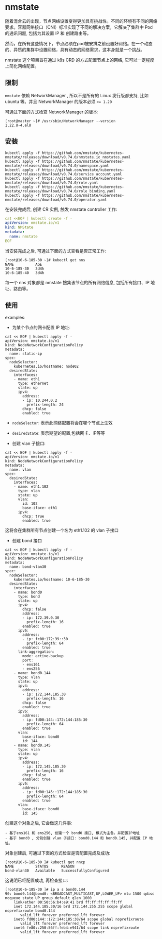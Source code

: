 # nmstate

随着混合云的出现，节点网络设置变得更加具有挑战性。不同的环境有不同的网络要求。容器网络接口（CNI）标准实现了不同的解决方案，它解决了集群中 Pod 的通讯问题, 包括为其设置 IP 和 创建路由等。

然而，在所有这些情况下，节点必须在pod被安排之前设置好网络。在一个动态的、异质的集群中设置网络，具有动态的网络需求，这本身就是一个挑战。

nmstate 这个项目旨在通过 k8s CRD 的方式配置节点上的网络, 它可以一定程度上简化网络配置。

## 限制

`nmstate` 依赖 NetworkManager , 所以不是所有的 Linux 发行版都支持, 比如 ubuntu 等。并且 NetworkManager 的版本必须 `>= 1.20` 

可通过下面的方式检查 NetworkManager 的版本:

```shell
[root@master ~]# /usr/sbin/NetworkManager --version
1.22.8-4.el8
```

## 安装

```shell
kubectl apply -f https://github.com/nmstate/kubernetes-nmstate/releases/download/v0.74.0/nmstate.io_nmstates.yaml
kubectl apply -f https://github.com/nmstate/kubernetes-nmstate/releases/download/v0.74.0/namespace.yaml
kubectl apply -f https://github.com/nmstate/kubernetes-nmstate/releases/download/v0.74.0/service_account.yaml
kubectl apply -f https://github.com/nmstate/kubernetes-nmstate/releases/download/v0.74.0/role.yaml
kubectl apply -f https://github.com/nmstate/kubernetes-nmstate/releases/download/v0.74.0/role_binding.yaml
kubectl apply -f https://github.com/nmstate/kubernetes-nmstate/releases/download/v0.74.0/operator.yaml
```

在安装完成后, 创建 CR 实例, 触发 nmstate controller 工作:

```yaml
cat <<EOF | kubectl create -f -
apiVersion: nmstate.io/v1
kind: NMState
metadata:
  name: nmstate
EOF
```

当安装完成之后, 可通过下面的方式查看是否正常工作:

```shell
[root@10-6-185-30 ~]# kubectl get nns
NAME          AGE
10-6-185-30   3d4h
10-6-185-40   3d4h
```

每一个 nns 对象都是 nmstate 搜集该节点的所有网络信息, 包括所有接口、IP 地址、路由等。

## 使用

examples:

- 为某个节点的网卡配置 IP 地址:

```shell
cat << EOF | kubectl apply -f -
apiVersion: nmstate.io/v1
kind: NodeNetworkConfigurationPolicy
metadata:
  name: static-ip
spec:
  nodeSelector:
    kubernetes.io/hostname: node02
  desiredState:
    interfaces:
    - name: eth1
      type: ethernet
      state: up
      ipv4:
        address:
        - ip: 10.244.0.2
          prefix-length: 24
        dhcp: false
        enabled: true
```

- `nodeSelector`: 表示此网络配置将会在哪个节点上生效
- `desiredState`: 表示期望的配置,包括网卡、IP等等

- 创建 vlan 子接口:

```shell
cat << EOF | kubectl apply -f -
apiVersion: nmstate.io/v1
kind: NodeNetworkConfigurationPolicy
metadata:
  name: vlan
spec:
  desiredState:
    interfaces:
    - name: eth1.102
      type: vlan
      state: up
      vlan:
        id: 102
        base-iface: eth1
      ipv4:
        dhcp: true
        enabled: true
```

这将会在集群所有节点创建一个名为 eth1.102 的 vlan 子接口

- 创建 bond 接口

```shell
cat << EOF | kubectl apply -f -
apiVersion: nmstate.io/v1
kind: NodeNetworkConfigurationPolicy
metadata:
  name: bond-vlan30
spec:
  nodeSelector:
    kubernetes.io/hostname: 10-6-185-30
  desiredState:
    interfaces:
    - name: bond0
      type: bond
      state: up
      ipv4:
        dhcp: false
        address:
        - ip: 172.39.0.30
          prefix-length: 16
        enabled: true
      ipv6:
        address:
        - ip: fc00:172:39::30
          prefix-length: 64
        enabled: true
      link-aggregation:
        mode: active-backup
        port:
        - ens161
        - ens256
    - name: bond0.144
      type: vlan
      state: up
      ipv4:
        address:
        - ip: 172.144.185.30
          prefix-length: 16
        dhcp: false
        enabled: true
      ipv6:
        address:
        - ip: fd00:144::172:144:185:30
          prefix-length: 64
        enabled: true
      vlan:
        base-iface: bond0
        id: 144
    - name: bond0.145
      type: vlan
      state: up
      ipv4:
        address:
        - ip: 172.145.185.30
          prefix-length: 16
        dhcp: false
        enabled: true
      ipv6:
        address:
        - ip: fd00:145::172:144:185:30
          prefix-length: 64
        enabled: true
      vlan:
        base-iface: bond0
        id: 145
```

创建这个对象之后, 它会做这几件事:

    - 基于ens161 和 ens256, 创建一个 bond0 接口, 模式为主备。并配置IP地址
    - 基于 bond0 , 分别创建 vlan 子接口: bond0.144 和 bond0.145, 并配置 IP 地址。

对象创建后, 可通过下面的方式检查是否配置完成及成功:

```shell
[root@10-6-185-30 ]# kubectl get nncp
NAME          STATUS      REASON
bond-vlan30   Available   SuccessfullyConfigured
```

这说明已经配置成功, 再检查接口:

```shell
[root@10-6-185-30 ]# ip a s bond0.144
90: bond0.144@bond0: <BROADCAST,MULTICAST,UP,LOWER_UP> mtu 1500 qdisc noqueue state UP group default qlen 1000
    link/ether 00:50:56:b4:e9:41 brd ff:ff:ff:ff:ff:ff
    inet 172.144.185.30/16 brd 172.144.255.255 scope global noprefixroute bond0.144
       valid_lft forever preferred_lft forever
    inet6 fd00:144::172:144:185:30/64 scope global noprefixroute
       valid_lft forever preferred_lft forever
    inet6 fe80::250:56ff:feb4:e941/64 scope link noprefixroute
       valid_lft forever preferred_lft forever
```
